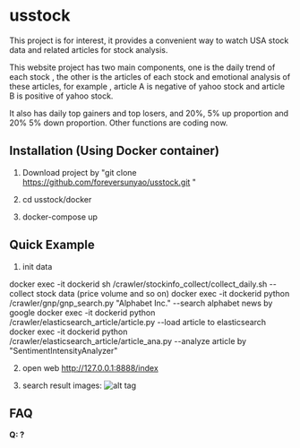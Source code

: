 # usstock


This project is for interest, it provides a convenient way to watch USA stock data and related articles for stock analysis.

This website project has two main components, one is the daily trend of each stock , the other is the articles of each stock and emotional analysis of these articles, for example , article A is negative of yahoo stock and article B is positive of yahoo stock.

It also has daily top gainers and top losers, and 20%, 5% up proportion and 20% 5% down proportion. Other functions are coding now.






## Installation (Using Docker container)

1. Download project by "git clone https://github.com/foreversunyao/usstock.git "

2. cd usstock/docker

3. docker-compose up





## Quick Example

1. init data

docker exec -it dockerid sh /crawler/stockinfo_collect/collect_daily.sh --collect stock data (price volume and so on) 
docker exec -it dockerid python /crawler/gnp/gnp_search.py "Alphabet Inc." --search alphabet news by google
docker exec -it dockerid python /crawler/elasticsearch_article/article.py --load article to elasticsearch
docker exec -it dockerid python /crawler/elasticsearch_article/article_ana.py --analyze article by "SentimentIntensityAnalyzer"

2. open web
http://127.0.0.1:8888/index

3. search result
images:
   ![alt tag](https://github.com/foreversunyao/usstock/blob/master/Screen%20Shot%202017-03-09%20at%2012.10.42%20PM.png)
   
## FAQ

**Q: ?**<br>
